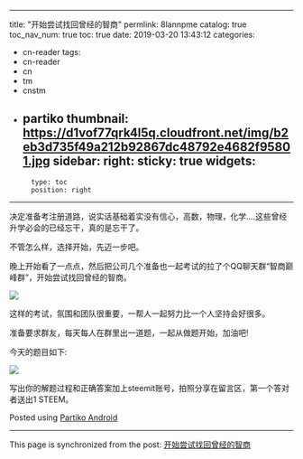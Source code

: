 
---
title: "开始尝试找回曾经的智商"
permlink: 8lannpme
catalog: true
toc_nav_num: true
toc: true
date: 2019-03-20 13:43:12
categories:
- cn-reader
tags:
- cn-reader
- cn
- tm
- cnstm
- partiko
thumbnail: https://d1vof77qrk4l5q.cloudfront.net/img/b2eb3d735f49a212b92867dc48792e4682f95801.jpg
sidebar:
    right:
        sticky: true
widgets:
    -
        type: toc
        position: right
---


决定准备考注册道路，说实话基础着实没有信心，高数，物理，化学....这些曾经升学必会的已经忘干，真的是忘干了。

不管怎么样，选择开始，先迈一步吧。

晚上开始看了一点点，然后把公司几个准备也一起考试的拉了个QQ聊天群“智商巅峰群”，开始尝试找回曾经的智商。


![](https://d1vof77qrk4l5q.cloudfront.net/img/b2eb3d735f49a212b92867dc48792e4682f95801.jpg)


这样的考试，氛围和团队很重要，一帮人一起努力比一个人坚持会好很多。

准备要求群友，每天每人在群里出一道题，一起从做题开始，加油吧!

今天的题目如下:

![](https://d1vof77qrk4l5q.cloudfront.net/img/196b80d5d064bfc5c12bdbefd2aaff0d4bd6b17d.jpg)

写出你的解题过程和正确答案加上steemit账号，拍照分享在留言区，第一个答对者送出1 STEEM。

Posted using [Partiko Android](https://partiko.app/referral/yellowbird)

- - -

This page is synchronized from the post: [开始尝试找回曾经的智商](https://steemit.com/@yellowbird/8lannpme)
